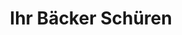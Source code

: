 ---
title: "Ihr Bäcker Schüren"
url: /hilden/ihr-baecker-schueren-muehlenbachweg/
shop: Bäckerei
---